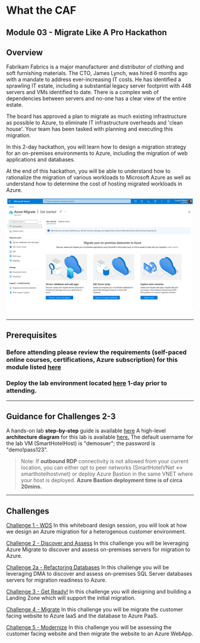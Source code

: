 # What the CAF

## Module 03 - Migrate Like A Pro Hackathon

## Overview

Fabrikam Fabrics is a major manufacturer and distributor of clothing and soft furnishing materials. The CTO, James Lynch, was hired 6 months ago with a mandate to address ever-increasing IT costs. He has identified a sprawling IT estate, including a substantial legacy server footprint with 448 servers and VMs identified to date. There is a complex web of dependencies between servers and no-one has a clear view of the entire estate.

The board has approved a plan to migrate as much existing infrastructure as possible to Azure, to eliminate IT infrastructure overheads and 'clean house'. Your team has been tasked with planning and executing this migration.

In this 2-day hackathon, you will learn how to design a migration strategy for an on-premises environments to Azure, including the migration of web applications and databases.

At the end of this hackathon, you will be able to understand how to rationalize the migration of various workloads to Microsoft Azure as well as understand how to determine the cost of hosting migrated workloads in Azure.

![Azure Migrate](./images/azure_migrate.jpg)

----

## Prerequisites

### Before attending please review the requirements (self-paced online courses, certifications, Azure subscription) for this module listed [here](/agenda_and_requirements.md)

### Deploy the lab environment located [here](https://github.com/jonathan-vella/MCW-Line-of-business-application-migration/blob/master/Hands-on%20lab/Before%20the%20HOL%20-%20Line-of-business%20application%20migration.md) 1-day prior to attending.

---

## Guidance for Challenges 2-3

A hands-on lab **step-by-step** guide is available [here](https://github.com/jonathan-vella/MCW-Line-of-business-application-migration/tree/master)
A high-level **architecture diagram** for this lab is available [here.](/learning_path_modules/03_migrate_like_a_pro/media/azmgiratelab_architecture.png)
The default username for the lab VM (SmartHotelHost) is "demosuer"; the password is "demo!pass123".

> Note: If **outbound RDP** connectivity is not allowed from your current location, you can either opt to peer networks (SmartHotelVNet <-> smarthotelhostvnet) or deploy Azure Bastion in the same VNET where your host is deployed. **Azure Bastion deployment time is of circa 20mins.** 

---

## Challenges

[Challenge 1 - WDS](./challenges/challenge1.md)
In this whiteboard design session, you will look at how we design an Azure migration for a heterogenous customer environment.

[Challenge 2 - Discover and Assess](./challenges/challenge2.md)
In this challenge you will be leveraging Azure Migrate to discover and assess on-premises servers for migration to Azure.

[Challenge 2a - Refactoring Databases](./challenges/challenge2a.md)
In this challenge you will be leveraging DMA to discover and assess on-premises SQL Server databases servers for migration readiness to Azure.

[Challenge 3 - Get Ready!](./challenges/challenge3.md)
In this challenge you will designing and building a Landing Zone which will support the initial migration.

[Challenge 4 - Migrate](challenges/challenge4.md)
In this challenge you will be migrate the customer facing website to Azure IaaS and the database to Azure PaaS.

[Challenge 5 - Modernize](challenges/challenge5.md)
In this challenge you will be assessing the customer facing website and then migrate the website to an Azure WebApp.
